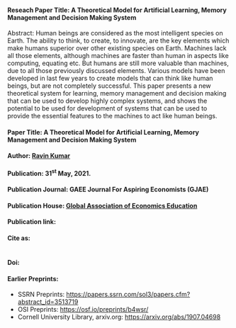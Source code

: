 #### Reseach Paper Title: A Theoretical Model for Artificial Learning, Memory Management and Decision Making System

Abstract: 
Human beings are considered as the most intelligent species on Earth. The ability to think, to create, to innovate, are the key elements which make humans superior over other existing species on Earth. Machines lack all those elements, although machines are faster than human in aspects like computing, equating etc. But humans are still more valuable than machines, due to all those previously discussed elements. Various models have been developed in last few years to create models that can think like human beings, but are not completely successful. This paper presents a new theoretical system for learning, memory management and decision making that can be used to develop highly complex systems, and shows the potential to be used for development of systems that can be used to provide the essential features to the machines to act like human beings. 

#### Paper Title: A Theoretical Model for Artificial Learning, Memory Management and Decision Making System

#### Author: [Ravin Kumar](https://mr-ravin.github.io)

#### Publication: 31<sup>st</sup> May, 2021.

#### Publication Journal: GAEE Journal For Aspiring Economists (GJAE)

#### Publication House: [Global Association of Economics Education](https://gaee.org)

#### Publication link: 

#### Cite as:
```

```

#### Doi: 

#### Earlier Preprints:
- SSRN Preprints: https://papers.ssrn.com/sol3/papers.cfm?abstract_id=3513719
- OSI Preprints: https://osf.io/preprints/b4wsr/
- Cornell University Library, arxiv.org: https://arxiv.org/abs/1907.04698
